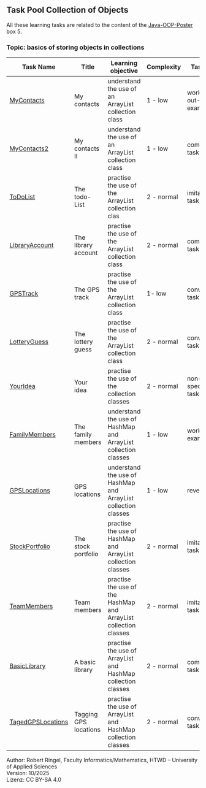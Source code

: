 ## Task Pool Collection of Objects

All these learning tasks are related to the content of the [Java-OOP-Poster](../JavaPosterOOP_engl.pdf) box 5. 

### Topic: basics of storing objects in collections


| **Task Name**                                    | **Title**                         | **Learning objective**                                      | **Complexity** | **Task type**          |
| ------------------------------------------------ | --------------------------------- | ----------------------------------------------------------- | -------------- | ---------------------- |
| [MyContacts](MyContacts.md)                      | My contacts                       | understand the use of an ArrayList collection class         | 1 - low        | worked-out-example     |
| [MyContacts2](MyContacts2.md)                    | My contacts II                    | understand the use of an ArrayList collection class         | 1 - low        | completion task        |
| [ToDoList](ToDoList.md)                          | The todo-List                     | practise the use of the ArrayList collection clas           | 2 - normal     | imitation task         |
| [LibraryAccount](LibraryAccount.md)              | The library account               | practise the use of the ArrayList collection class          | 2 - normal     | completion task        |
| [GPSTrack](GPSTrack.md)                          | The GPS track                     | practise the use of the ArrayList collection class          | 1- low         | conventional task      |
| [LotteryGuess](LotteryGuess.md)                  | The lottery guess                 | practise the use of the ArrayList collection class          | 2 - normal     | conventional task      |
| [YourIdea](YourIdea.md)                          | Your idea                         | practise the use of the collection classes                  | 2 - normal     | non-specific goal task |
| [FamilyMembers](FamilyMembers.md)                | The family members                | understand the use of HashMap and ArrayList collection classes | 1 - low     | worked-out example     |
| [GPSLocations](GPSLocations.md)                  | GPS locations                     | understand the use of HashMap and ArrayList collection classes | 1 - low     | reverse task 	       |
| [StockPortfolio](StockPortfolio.md)              | The stock portfolio               | practise the use of HashMap and ArrayList collection classes | 2 - normal    | imitation task         |
| [TeamMembers](TeamMembers.md)                    | Team members                      | practise the use of the HashMap and ArrayList collection classes | 2 - normal | imitation task        |
| [BasicLibrary](BasicLibrary.md)                  | A basic library                   | practise the use of ArrayList and HashMap collection classes | 2 - normal    | completion task        | 
| [TagedGPSLocations](TagedGPSLocations.md)        | Tagging GPS locations             | practise the use of ArrayList and HashMap collection classes | 2 - normal    | conventional task      |

Author: Robert Ringel, Faculty Informatics/Mathematics, HTWD – University of Applied Sciences  
Version: 10/2025  
Lizenz: CC BY-SA 4.0



